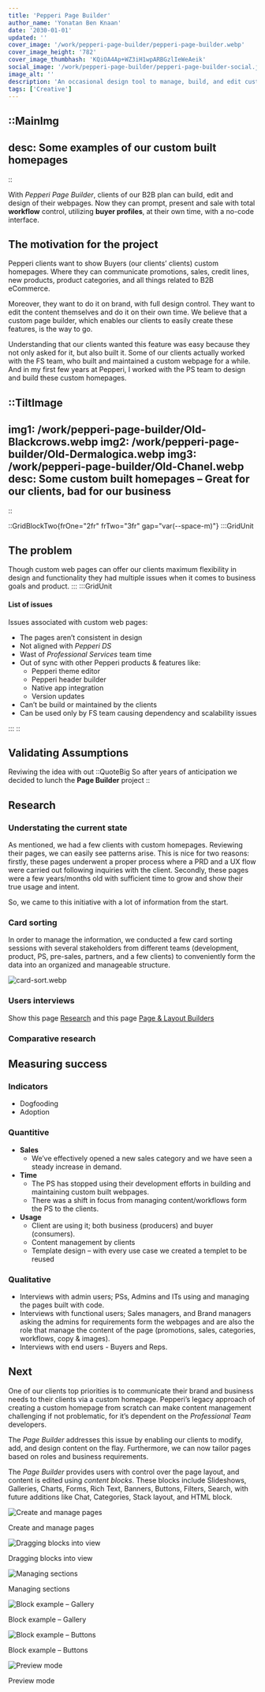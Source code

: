 ```yaml
---
title: 'Pepperi Page Builder'
author_name: 'Yonatan Ben Knaan'
date: '2030-01-01'
updated: ''
cover_image: '/work/pepperi-page-builder/pepperi-page-builder.webp'
cover_image_height: '782'
cover_image_thumbhash: 'KQiOA4Ap+WZ3iH1wpARBGzlIeWeAeik'
social_image: '/work/pepperi-page-builder/pepperi-page-builder-social.jpg'
image_alt: ''
description: 'An occasional design tool to manage, build, and edit custom webpages with a no-code interface aimed at non-designers'
tags: ['Creative']
---
```


::MainImg
---
desc: Some examples of our custom built homepages
---
::

With *Pepperi Page Builder*, clients of our B2B plan can build, edit and design of their webpages. Now they can prompt, present and sale with total **workflow** control, utilizing **buyer profiles**, at their own time, with a no-code interface.


## The motivation for the project

Pepperi clients want to show Buyers (our clients’ clients) custom homepages. Where they can communicate promotions, sales, credit lines, new products, product categories, and all things related to B2B eCommerce.

Moreover, they want to do it on brand, with full design control. They want to edit the content themselves and do it on their own time. We believe that a custom page builder, which enables our clients to easily create these features, is the way to go.

Understanding that our clients wanted this feature was easy because they not only asked for it, but also built it. Some of our clients actually worked with the FS team, who built and maintained a custom webpage for a while. And in my first few years at Pepperi, I worked with the PS team to design and build these custom homepages.

::TiltImage
---
img1: /work/pepperi-page-builder/Old-Blackcrows.webp
img2: /work/pepperi-page-builder/Old-Dermalogica.webp
img3: /work/pepperi-page-builder/Old-Chanel.webp
desc: Some custom built homepages – Great for our clients, bad for our business 
---
::

::GridBlockTwo{frOne="2fr" frTwo="3fr" gap="var(--space-m)"}
:::GridUnit
## The problem
Though custom web pages can offer our clients maximum flexibility in design and functionality they had multiple issues when it comes to business goals and product. 
:::
:::GridUnit
<!-- As mentioned, custom web pages were built with native web code by our Professional Services devs – this lead to the following Issues:  -->

#### List of issues 
Issues associated with custom web pages:

- The pages aren’t consistent in design 
- Not aligned with *Pepperi DS*
- Wast of *Professional Services* team time
- Out of sync with other Pepperi products & features like:
    - Pepperi theme editor
    - Pepperi header builder
    - Native app integration
    - Version updates
- Can’t be build or maintained by the clients
- Can be used only by FS team causing dependency and scalability issues

:::
::

## Validating Assumptions 

Reviwing the idea  with out 
::QuoteBig
So after years of anticipation we decided to lunch the **Page Builder** project
::


<!-- ![Some examples of our custom built homepages](/work/pepperi-page-builder/Some_examples_of_our_custom_built_homepages.webp) -->

## Research

### Understating the current state

As mentioned, we had a few clients with custom homepages. Reviewing their pages, we can easily see patterns arise. This is nice for two reasons: firstly, these pages underwent a proper process where a PRD and a UX flow were carried out following inquiries with the client. Secondly, these pages were a few years/months old with sufficient time to grow and show their true usage and intent.

So, we came to this initiative with a lot of information from the start.

### Card sorting

In order to manage the information, we conducted a few card sorting sessions with several stakeholders from different teams (development, product, PS, pre-sales, partners, and a few clients) to conveniently form the data into an organized and manageable structure.

![card-sort.webp](/work/pepperi-page-builder/card-sort.webp)

### Users interviews

Show this page [Research](https://www.notion.so/Research-664a427a29f6458081434a92cbc4ffc7?pvs=21) and this page [Page & Layout Builders](https://www.notion.so/Page-Layout-Builders-b4eb3bc4012c43f29a3f4101560c0c84?pvs=21) 

### Comparative research

## Measuring success

### Indicators

- Dogfooding
- Adoption

### Quantitive

- **Sales**
    - We’ve effectively opened a new sales category and we have seen a steady increase in demand.
- **Time**
    - The PS has stopped using their development efforts in building and maintaining  custom built webpages.
    - There was a shift in focus from managing content/workflows form the PS to the clients.
- **Usage**
    - Client are using it; both business (producers) and buyer (consumers).
    - Content management by clients
    - Template design – with every use case we created a templet to be reused

### Qualitative

- Interviews with admin users; PSs, Admins and ITs using and managing the pages built with code.
- Interviews with functional users; Sales managers, and Brand managers asking the admins for requirements form the webpages and are also the role that manage the content of the page (promotions, sales, categories, workflows, copy & images).
- Interviews with end users - Buyers and Reps.

## Next

One of our clients top priorities is to communicate their brand and business needs to their clients via a custom homepage. Pepperi’s legacy approach of creating a custom homepage from scratch can make content management challenging if not problematic, for it’s dependent on the *Professional Team* developers. 

The *Page Builder* addresses this issue by enabling our clients to modify, add, and design content on the flay. Furthermore, we can now tailor pages based on roles and business requirements.

The *Page Builder* provides users with control over the page layout, and content is edited using *content blocks*. These blocks include Slideshows, Galleries, Charts, Forms, Rich Text, Banners, Buttons, Filters, Search, with future additions like Chat, Categories, Stack layout, and HTML block.

![Create and manage pages](/work/pepperi-page-builder/Page_Builder-1-New_Page.webp)

Create and manage pages

![Dragging blocks into view](/work/pepperi-page-builder/Page_Builder-2-Page_Layout.webp)

Dragging blocks into view

![Managing sections](/work/pepperi-page-builder/Page_Builder-3-Sub_Section.webp)

Managing sections

![Block example – Gallery](/work/pepperi-page-builder/Page_Builder-4-Gallery.webp)

Block example – Gallery

![Block example – Buttons](/work/pepperi-page-builder/Page_Builder-6-Buttons.webp)

Block example – Buttons

![Preview mode](/work/pepperi-page-builder/Page_Builder-7-Preview.webp)

Preview mode

